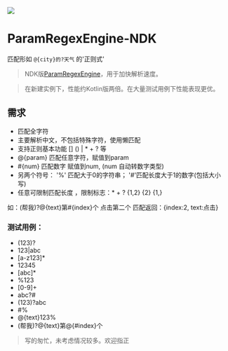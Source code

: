 [![](https://jitpack.io/v/Vove7/ParamRegexNdk.svg)](https://jitpack.io/#Vove7/ParamRegexNdk)

# ParamRegexEngine-NDK

匹配形如 `@{city}的?天气` 的'正则式'

> NDK版[ParamRegexEngine](https://github.com/Vove7/ParamRegexEngine)，用于加快解析速度。

> 在新建实例下，性能约Kotlin版两倍。在大量测试用例下性能表现更优。

## 需求

- 匹配全字符
- 主要解析中文，不包括特殊字符，使用懒匹配
- 支持正则基本功能 [] () | *  +  ? 等
- @{param} 匹配任意字符，赋值到param
- #{num} 匹配数字 赋值到num, (num 自动转数字类型)
- 另两个符号： '%' 匹配大于0的字符串； '#'匹配长度大于1的数字(包括大小写) 
- 任意可限制匹配长度 ，限制标志：* + ? {1,2} {2} {1,}


如：(帮我)?@{text}第#{index}个  点击第二个 匹配返回：{index:2, text:点击}

### 测试用例：

- (123)?
- 123|abc
- [a-z123]*
- 12345
- [abc]*
- %123 
- [0-9]+
- abc?#
- (123)?abc
- #%
- @{text}123%
- (帮我)?@{text}第@{#index}个


> 写的匆忙，未考虑情况较多。欢迎指正

